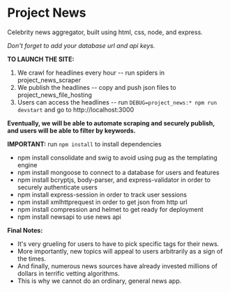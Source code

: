 # Project News

Celebrity news aggregator, built using html, css, node, and express.

*Don't forget to add your database url and api keys.*

**TO LAUNCH THE SITE:**
1. We crawl for headlines every hour -- run spiders in project_news_scraper
2. We publish the headlines -- copy and push json files to project_news_file_hosting
3. Users can access the headlines -- run `DEBUG=project_news:* npm run devstart` and go to http://localhost:3000

**Eventually, we will be able to automate scraping and securely publish, and users will be able to filter by keywords.**

**IMPORTANT:** run `npm install` to install dependencies
* npm install consolidate and swig to avoid using pug as the templating engine
* npm install mongoose to connect to a database for users and features
* npm install bcryptjs, body-parser, and express-validator in order to securely authenticate users
* npm install express-session in order to track user sessions
* npm install xmlhttprequest in order to get json from http url
* npm install compression and helmet to get ready for deployment
* npm install newsapi to use news api

**Final Notes:**
* It's very grueling for users to have to pick specific tags for their news.
* More importantly, new topics will appeal to users arbitrarily as a sign of the times.
* And finally, numerous news sources have already invested millions of dollars in terrific vetting algorithms.
* This is why we cannot do an ordinary, general news app.
